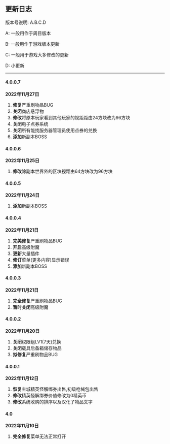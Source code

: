 ## 更新日志

版本号说明: A.B.C.D

A: 一般用作于周目版本

B: 一般用作于游戏版本更新

C: 一般用于游戏大多修改的更新

D: 小更新

------------

#### 4.0.0.7
**2022年11月27日**
1. **修复**严重刷物品BUG
2. **关闭**商店悬浮物
3. **修改**将原本玩家看到其他玩家的视距距由24方块改为96方块
4. **关闭**电子点券系统
5. **关闭**所有能找服务器管理员使用点券的兑换
6. **添加**新副本BOSS

#### 4.0.0.6
**2022年11月25日**
1. **修改**除副本世界外的区块视距由64方块改为96方块

#### 4.0.0.5
**2022年11月24日**
1. **添加**新副本BOSS
 
#### 4.0.0.4
**2022年11月21日**
1. **完美修复**严重刷物品BUG
2. **开启**高级附魔
3. **更新**大量插件
4. **修订**菜单(更多内容)显示错误
5. **添加**新副本BOSS

#### 4.0.0.3
**2022年11月21日**
1. **完全修复**严重刷物品BUG
2. **暂时关闭**高级附魔

#### 4.0.0.2
**2022年11月20日**
1. **关闭**权限组LV1(7天)兑换
2. **关闭**载具后备箱储存物品
3. **拟修复**严重刷物品BUG

#### 4.0.0.1
**2022年11月12日**
1. **恢复**主城精英怪解绑券出售,初级枪械包出售
2. **修改**精英怪解绑券价值修改为0精英币
3. **修改**系统收购的排序以及汉化了物品文字

#### 4.0
**2022年11月10日**
1. **完全修复**菜单无法正常打开 